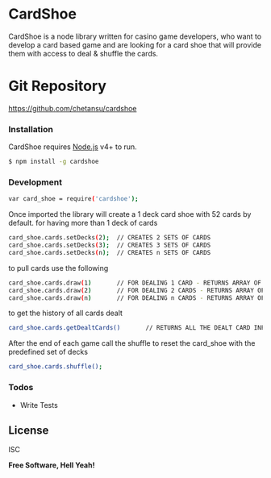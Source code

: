 # CardShoe

CardShoe is a node library written for casino game developers, who want to develop a card based game and are looking for a card shoe that will provide them with access to deal & shuffle the cards.

# Git Repository
https://github.com/chetansu/cardshoe

### Installation

CardShoe requires [Node.js](https://nodejs.org/) v4+ to run.

```sh
$ npm install -g cardshoe
```

### Development

```sh
var card_shoe = require('cardshoe');
```
Once imported the library will create a 1 deck card shoe with 52 cards by default.
for having more than 1 deck of cards 

```sh
card_shoe.cards.setDecks(2);  // CREATES 2 SETS OF CARDS
card_shoe.cards.setDecks(3);  // CREATES 3 SETS OF CARDS
card_shoe.cards.setDecks(n);  // CREATES n SETS OF CARDS
```

to pull cards use the following  
```sh
card_shoe.cards.draw(1)       // FOR DEALING 1 CARD - RETURNS ARRAY OF LENGTH 1
card_shoe.cards.draw(2)       // FOR DEALING 2 CARDS - RETURNS ARRAY OF LENGTH 2
card_shoe.cards.draw(n)       // FOR DEALING n CARDS - RETURNS ARRAY OF LENGTH n
```

to get the history of all cards dealt
```sh
card_shoe.cards.getDealtCards()       // RETURNS ALL THE DEALT CARD INFO AS AN ARRAY
```

After the end of each game call the shuffle to reset the card_shoe with the predefined set of decks
```sh
card_shoe.cards.shuffle();
```


### Todos

 - Write Tests

License
----

ISC


**Free Software, Hell Yeah!**


